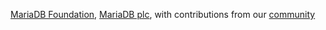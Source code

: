 [MariaDB Foundation](https://mariadb.org), [MariaDB plc](https://mariadb.com), with contributions from our [community](%%GITHUB-REPO%%)
